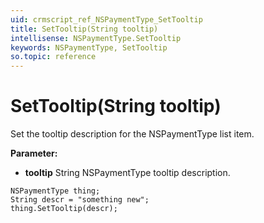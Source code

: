 ```yaml
---
uid: crmscript_ref_NSPaymentType_SetTooltip
title: SetTooltip(String tooltip)
intellisense: NSPaymentType.SetTooltip
keywords: NSPaymentType, SetTooltip
so.topic: reference
---
```


# SetTooltip(String tooltip)

Set the tooltip description for the NSPaymentType list item.

**Parameter:** 
* **tooltip** String NSPaymentType tooltip description.

```crmscript
NSPaymentType thing;
String descr = "something new";
thing.SetTooltip(descr);
```

